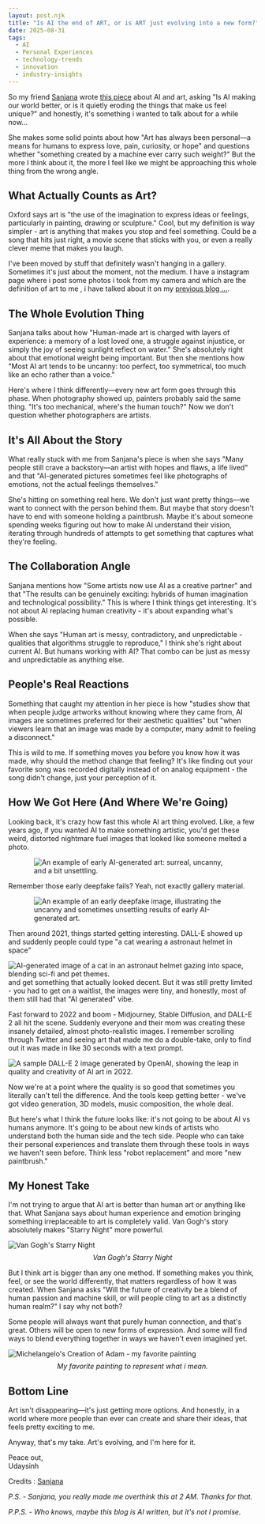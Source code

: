```yaml
---
layout: post.njk
title: "Is AI the end of ART, or is ART just evolving into a new form?"
date: 2025-08-31
tags:
  - AI
  - Personal Experiences
  - technology-trends
  - innovation
  - industry-insights
---
```


So my friend [Sanjana](https://www.instagram.com/sanjana_holalkere/) wrote [this piece](https://docs.google.com/document/d/1Z6O-wrgN5IT-pjknqv_7weMUhNxKgJWxOzTlQ3pyS64/edit?usp=sharing) about AI and art, asking "Is AI making our world better, or is it quietly eroding the things that make us feel unique?" and honestly, it's something i wanted to talk about for a while now...

She makes some solid points about how "Art has always been personal—a means for humans to express love, pain, curiosity, or hope" and questions whether "something created by a machine ever carry such weight?" But the more I think about it, the more I feel like we might be approaching this whole thing from the wrong angle.

## What Actually Counts as Art?

Oxford says art is "the use of the imagination to express ideas or feelings, particularly in painting, drawing or sculpture." Cool, but my definition is way simpler - art is anything that makes you stop and feel something. Could be a song that hits just right, a movie scene that sticks with you, or even a really clever meme that makes you laugh.

I've been moved by stuff that definitely wasn't hanging in a gallery. Sometimes it's just about the moment, not the medium. I have a instagram page where i post some photos i took from my camera and which are the definition of art to me , i have talked about it on my [previous blog ...](https://udaysinh.me/posts/procrastination-reflections/).

## The Whole Evolution Thing

Sanjana talks about how "Human-made art is charged with layers of experience: a memory of a lost loved one, a struggle against injustice, or simply the joy of seeing sunlight reflect on water." She's absolutely right about that emotional weight being important. But then she mentions how "Most AI art tends to be uncanny: too perfect, too symmetrical, too much like an echo rather than a voice."

Here's where I think differently—every new art form goes through this phase. When photography showed up, painters probably said the same thing. "It's too mechanical, where's the human touch?" Now we don't question whether photographers are artists.

## It's All About the Story

What really stuck with me from Sanjana's piece is when she says "Many people still crave a backstory—an artist with hopes and flaws, a life lived" and that "AI-generated pictures sometimes feel like photographs of emotions, not the actual feelings themselves."

She's hitting on something real here. We don't just want pretty things—we want to connect with the person behind them. But maybe that story doesn't have to end with someone holding a paintbrush. Maybe it's about someone spending weeks figuring out how to make AI understand their vision, iterating through hundreds of attempts to get something that captures what they're feeling.

## The Collaboration Angle

Sanjana mentions how "Some artists now use AI as a creative partner" and that "The results can be genuinely exciting: hybrids of human imagination and technological possibility." This is where I think things get interesting. It's not about AI replacing human creativity - it's about expanding what's possible.

When she says "Human art is messy, contradictory, and unpredictable - qualities that algorithms struggle to reproduce," I think she's right about current AI. But humans working with AI? That combo can be just as messy and unpredictable as anything else.

## People's Real Reactions

Something that caught my attention in her piece is how "studies show that when people judge artworks without knowing where they came from, AI images are sometimes preferred for their aesthetic qualities" but "when viewers learn that an image was made by a computer, many admit to feeling a disconnect."

This is wild to me. If something moves you before you know how it was made, why should the method change that feeling? It's like finding out your favorite song was recorded digitally instead of on analog equipment - the song didn't change, just your perception of it.

## How We Got Here (And Where We're Going)

Looking back, it's crazy how fast this whole AI art thing evolved. Like, a few years ago, if you wanted AI to make something artistic, you'd get these weird, distorted nightmare fuel images that looked like someone melted a photo.
<img src="https://b3666184.smushcdn.com/3666184/wp-content/uploads/2024/02/creepy-ai-generated-images-30-2-13-2024-600x1070.jpg?lossy=2&strip=1&webp=1" alt="An example of early AI-generated art: surreal, uncanny, and a bit unsettling." style="max-width: 400px; display: block; margin: 1em auto;" class="blur" />
Remember those early deepfake fails? Yeah, not exactly gallery material.
<img src="https://s.abcnews.com/images/Technology/200817_dt_deepfakes_hpMain_16x9_992.jpg?w=992" alt="An example of an early deepfake image, illustrating the uncanny and sometimes unsettling results of early AI-generated art." style="max-width: 400px; display: block; margin: 1em auto;" class="blur" />

Then around 2021, things started getting interesting. DALL-E showed up and suddenly people could type "a cat wearing a astronaut helmet in space"

<div class="post-images-masonry">
<img src="https://t3.ftcdn.net/jpg/15/87/74/60/360_F_1587746083_knTWFeA8OGunJBnZNsQALNOCkIRxrPn2.jpg" alt="AI-generated image of a cat in an astronaut helmet gazing into space, blending sci-fi and pet themes." />
</div>
and get something that actually looked decent. But it was still pretty limited - you had to get on a waitlist, the images were tiny, and honestly, most of them still had that "AI generated" vibe.

Fast forward to 2022 and boom - Midjourney, Stable Diffusion, and DALL-E 2 all hit the scene. Suddenly everyone and their mom was creating these insanely detailed, almost photo-realistic images. I remember scrolling through Twitter and seeing art that made me do a double-take, only to find out it was made in like 30 seconds with a text prompt.

<div class="post-images-masonry">
<img src="https://www.digitaltrends.com/wp-content/uploads/2022/10/DALL-E-2-Image-on-OpenAI.jpg?p=1" alt="A sample DALL-E 2 image generated by OpenAI, showing the leap in quality and creativity of AI art in 2022." />
</div>

Now we're at a point where the quality is so good that sometimes you literally can't tell the difference. And the tools keep getting better - we've got video generation, 3D models, music composition, the whole deal.

But here's what I think the future looks like: it's not going to be about AI vs humans anymore. It's going to be about new kinds of artists who understand both the human side and the tech side. People who can take their personal experiences and translate them through these tools in ways we haven't seen before. Think less "robot replacement" and more "new paintbrush."

## My Honest Take

I'm not trying to argue that AI art is better than human art or anything like that.
What Sanjana says about human experience and emotion bringing something irreplaceable to art is completely valid. Van Gogh's story absolutely makes "Starry Night" more powerful.

<div class="post-images-masonry">
<img src="https://upload.wikimedia.org/wikipedia/commons/thumb/e/ea/Van_Gogh_-_Starry_Night_-_Google_Art_Project.jpg/500px-Van_Gogh_-_Starry_Night_-_Google_Art_Project.jpg" alt="Van Gogh's Starry Night" />
<p style="text-align: center; font-style: italic; margin: 0.5rem 0 0 0;">Van Gogh's Starry Night</p>
</div>

But I think art is bigger than any one method. If something makes you think, feel, or see the world differently, that matters regardless of how it was created. When Sanjana asks "Will the future of creativity be a blend of human passion and machine skill, or will people cling to art as a distinctly human realm?" I say why not both?

Some people will always want that purely human connection, and that's great. Others will be open to new forms of expression. And some will find ways to blend everything together in ways we haven't even imagined yet.

<div class="post-images-masonry">
<img src="https://upload.wikimedia.org/wikipedia/commons/5/5b/Michelangelo_-_Creation_of_Adam_%28cropped%29.jpg" alt="Michelangelo's Creation of Adam - my favorite painting" />
<p style="text-align: center; font-style: italic; margin: 0.5rem 0 0 0;">My favorite painting to represent what i mean.</p>
</div>

## Bottom Line

Art isn't disappearing—it's just getting more options. And honestly, in a world where more people than ever can create and share their ideas, that feels pretty exciting to me.

Anyway, that's my take. Art's evolving, and I'm here for it.

Peace out,  
Udaysinh

Credits : [Sanjana](https://www.instagram.com/sanjana_holalkere/)

_P.S. - Sanjana, you really made me overthink this at 2 AM. Thanks for that._

_P.P.S. - Who knows, maybe this blog is AI written, but it's not I promise._
